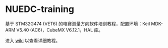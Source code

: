 # NUEDC-training
基于 STM32G474 (VET6) 的电赛测量方向软件培训教程，配置环境：Keil MDK-ARM V5.40 (AC6)，CubeMX V6.12.1，HAL 库。

进入 [wiki](https://github.com/Penguins-lwz/NUEDC-training/wiki) 以查看详细教程。
